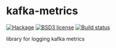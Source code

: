 # kafka-metrics

[![Hackage](https://img.shields.io/hackage/v/kafka-metrics.svg)](https://hackage.haskell.org/package/kafka-metrics)
[![BSD3 license](https://img.shields.io/badge/license-BSD3-blue.svg)](LICENSE)
[![Build status](https://secure.travis-ci.org/layer-3-communications/kafka-metrics.svg)](https://travis-ci.org/layer-3-communications/kafka-metrics)

library for logging kafka metrics
